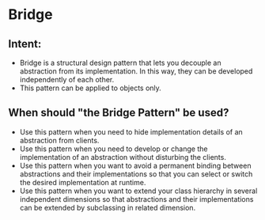# Bridge

## Intent:
- Bridge is a structural design pattern that lets you decouple an abstraction from its implementation. In this way, they can be developed independently of each other.
- This pattern can be applied to objects only.

## When should "the Bridge Pattern" be used?
- Use this pattern when you need to hide implementation details of an abstraction from clients.
- Use this pattern when you need to develop or change the implementation of an abstraction without disturbing the clients.
- Use this pattern when you want to avoid a permanent binding between abstractions and their implementations so that you can select or switch the desired implementation at runtime.
- Use this pattern when you want to extend your class hierarchy in several independent dimensions so that abstractions and their implementations can be extended by subclassing in related dimension.
